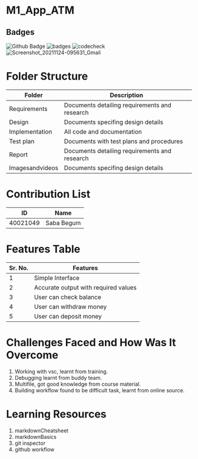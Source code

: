 # M1_App_ATM
## Badges
![Github Badge](https://img.shields.io/badge/Code%20grade-B-brightgreen)
![badges](https://img.shields.io/badge/built-passing-brightgreen)
![codecheck](https://img.shields.io/badge/Code%20Quality%20Score-80-brightgreen)
![Screenshot_20211124-095631_Gmail](https://user-images.githubusercontent.com/94221735/143175276-4e8674e6-930f-4753-9ec7-02eaf4ccb1a0.jpg)

# Folder Structure

| Folder | Description                                            |
| ------ | --------------------------------------------           |
| Requirements  | Documents detailing requirements and research   |
| Design  | Documents specifing design details                    |
| Implementation | All code and documentation                     |
| Test plan   | Documents with test plans and procedures          |
| Report | Documents detailing requirements and research          |
| Imagesandvideos| Documents specifing design details             |

# Contribution List
| ID | Name                                            |
| ------ | --------------------------------------------           |
| 40021049  | Saba Begum  |

# Features Table
|Sr. No. |	Features                                              |
| ------ | --------------------------------------------           |
|1	 |Simple Interface |
|2	 |Accurate output with required values |
|3	 |User can check balance |
|4	 |User can withdraw money |
|5	 |User can deposit money |

# Challenges Faced and How Was It Overcome
1. Working with vsc, learnt from training.
2. Debugging learnt from buddy team.
3. Multifile, got good knowledge from course material.
4. Building workflow found to be difficult task, learnt from online source.

# Learning Resources
1. markdownCheatsheet
2. markdownBasics
3. git inspector
4. github workflow

